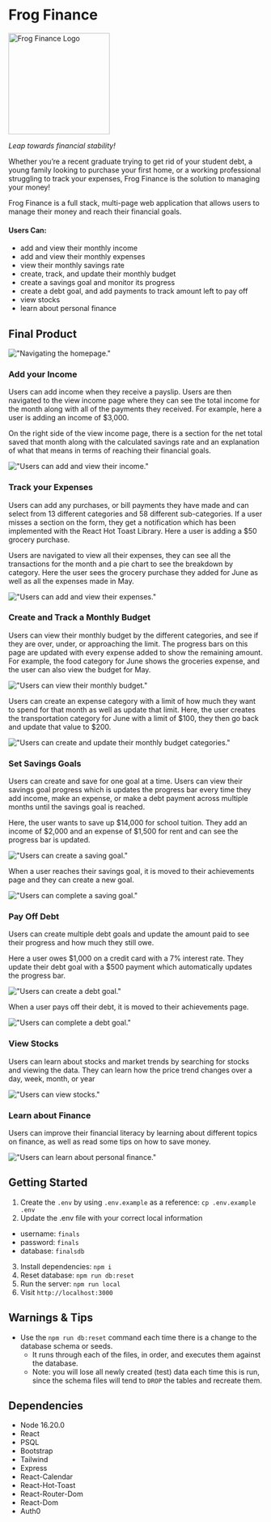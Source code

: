 # Frog Finance

<img src="https://github.com/Shamayal/frog-finance/blob/main/frontend/client/public/frog-logo.png" alt="Frog Finance Logo" width="200px">

_Leap towards financial stability!_

Whether you’re a recent graduate trying to get rid of your student debt, a young family looking to purchase your first home, or a working professional struggling to track your expenses, Frog Finance is the solution to managing your money!

Frog Finance is a full stack, multi-page web application that allows users to manage their money and reach their financial goals.

#### Users Can:

- add and view their monthly income
- add and view their monthly expenses
- view their monthly savings rate
- create, track, and update their monthly budget
- create a savings goal and monitor its progress
- create a debt goal, and add payments to track amount left to pay off
- view stocks
- learn about personal finance

## Final Product

!["Navigating the homepage."](https://github.com/Shamayal/frog-finance/blob/main/frontend/client/src/media/README%20gifs/homepage.gif)

### Add your Income

Users can add income when they receive a payslip. Users are then navigated to the view income page where they can see the total income for the month along with all of the payments they received. For example, here a user is adding an income of $3,000.

On the right side of the view income page, there is a section for the net total saved that month along with the calculated savings rate and an explanation of what that means in terms of reaching their financial goals.

!["Users can add and view their income."](https://github.com/Shamayal/frog-finance/blob/main/frontend/client/src/media/README%20gifs/income.gif)

### Track your Expenses

Users can add any purchases, or bill payments they have made and can select from 13 different categories and 58 different sub-categories. If a user misses a section on the form, they get a notification which has been implemented with the React Hot Toast Library. Here a user is adding a $50 grocery purchase.

Users are navigated to view all their expenses, they can see all the transactions for the month and a pie chart to see the breakdown by category. Here the user sees the grocery purchase they added for June as well as all the expenses made in May.

!["Users can add and view their expenses."](https://github.com/Shamayal/frog-finance/blob/main/frontend/client/src/media/README%20gifs/expenses.gif)

### Create and Track a Monthly Budget

Users can view their monthly budget by the different categories, and see if they are over, under, or approaching the limit. The progress bars on this page are updated with every expense added to show the remaining amount. For example, the food category for June shows the groceries expense, and the user can also view the budget for May.

!["Users can view their monthly budget."](https://github.com/Shamayal/frog-finance/blob/main/frontend/client/src/media/README%20gifs/view-budget.gif)

Users can create an expense category with a limit of how much they want to spend for that month as well as update that limit. Here, the user creates the transportation category for June with a limit of $100, they then go back and update that value to $200.

!["Users can create and update their monthly budget categories."](https://github.com/Shamayal/frog-finance/blob/main/frontend/client/src/media/README%20gifs/create-update-budget.gif)

### Set Savings Goals

Users can create and save for one goal at a time. Users can view their savings goal progress which is updates the progress bar every time they add income, make an expense, or make a debt payment across multiple months until the savings goal is reached.

Here, the user wants to save up $14,000 for school tuition. They add an income of $2,000 and an expense of $1,500 for rent and can see the progress bar is updated.

!["Users can create a saving goal."](https://github.com/Shamayal/frog-finance/blob/main/frontend/client/src/media/README%20gifs/create-saving.gif)

When a user reaches their savings goal, it is moved to their achievements page and they can create a new goal.

!["Users can complete a saving goal."](https://github.com/Shamayal/frog-finance/blob/main/frontend/client/src/media/README%20gifs/complete-saving.gif)

### Pay Off Debt

Users can create multiple debt goals and update the amount paid to see their progress and how much they still owe.

Here a user owes $1,000 on a credit card with a 7% interest rate. They update their debt goal with a $500 payment which automatically updates the progress bar.

!["Users can create a debt goal."](https://github.com/Shamayal/frog-finance/blob/main/frontend/client/src/media/README%20gifs/create-debt.gif)

When a user pays off their debt, it is moved to their achievements page.

!["Users can complete a debt goal."](https://github.com/Shamayal/frog-finance/blob/main/frontend/client/src/media/README%20gifs/complete-debt.gif)

### View Stocks

Users can learn about stocks and market trends by searching for stocks and viewing the data. They can learn how the price trend changes over a day, week, month, or year

!["Users can view stocks."](https://github.com/Shamayal/frog-finance/blob/main/frontend/client/src/media/README%20gifs/stocks.gif)

### Learn about Finance

Users can improve their financial literacy by learning about different topics on finance, as well as read some tips on how to save money.

!["Users can learn about personal finance."](https://github.com/Shamayal/frog-finance/blob/main/frontend/client/src/media/README%20gifs/personal-finance.gif)

## Getting Started

1. Create the `.env` by using `.env.example` as a reference: `cp .env.example .env`
2. Update the .env file with your correct local information

- username: `finals`
- password: `finals`
- database: `finalsdb`

3. Install dependencies: `npm i`
4. Reset database: `npm run db:reset`
5. Run the server: `npm run local`
6. Visit `http://localhost:3000`

## Warnings & Tips

- Use the `npm run db:reset` command each time there is a change to the database schema or seeds.
  - It runs through each of the files, in order, and executes them against the database.
  - Note: you will lose all newly created (test) data each time this is run, since the schema files will tend to `DROP` the tables and recreate them.

## Dependencies

- Node 16.20.0
- React
- PSQL
- Bootstrap
- Tailwind
- Express
- React-Calendar
- React-Hot-Toast
- React-Router-Dom
- React-Dom
- Auth0
